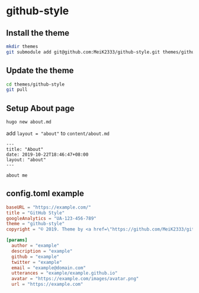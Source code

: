 # github-style

## Install the theme

```bash
mkdir themes
git submodule add git@github.com:MeiK2333/github-style.git themes/github-style
```

## Update the theme

```bash
cd themes/github-style
git pull
```

## Setup About page

```bash
hugo new about.md
```

add `layout = "about"` to `content/about.md`

```
---
title: "About"
date: 2019-10-22T18:46:47+08:00
layout: "about"
---

about me
```

## config.toml example

```toml
baseURL = "https://example.com/"
title = "GitHub Style"
googleAnalytics = "UA-123-456-789"
theme = "github-style"
copyright = "© 2019. Theme by <a href=\"https://github.com/MeiK2333/github-style\"><span>github-style</span></a>"

[params]
  author = "example"
  description = "example"
  github = "example"
  twitter = "example"
  email = "example@domain.com"
  utterances = "example/example.github.io"
  avatar = "https://example.com/images/avatar.png"
  url = "https://example.com"
```
